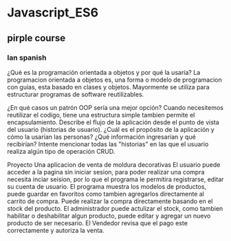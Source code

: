# Javascript_ES6
## pirple course
### lan spanish
¿Qué es la programación orientada a objetos y por qué la usaría?
La programacion orientada a objetos es, una forma o modelo de programacion con guias,
esta basado en clases y objetos. 
Mayormente se utiliza para estructurar programas de software reutilizables.

¿En qué casos un patrón OOP sería una mejor opción?
Cuando necesitemos reutilizar el codigo, tiene una estructura simple tambien permite el encapsulamiento.
Describe el flujo de la aplicación desde el punto de vista del usuario (historias de usuario).
¿Cuál es el propósito de la aplicación y cómo la usarían las personas? ¿Qué información ingresarían y qué recibirían?
Intente mencionar todas las "historias" en las que el usuario realiza algún tipo de operación CRUD.

Proyecto
Una aplicacion de venta de moldura decorativas
El usuario puede acceder a la pagina sin iniciar sesion, para poder realizar una compra necesita inciar seision, por lo que el 
programa le permitira registrarse, editar su cuenta de usuario.
El programa muestra los modelos de productos, puede guardar en favoritos como tambien agregarlos directamente al carrito de compra.
Puede realizar la compra directamente basando en el stock del producto.
El administrador puede actulizar el stock, como tambien habilitar o deshabilitar algun producto, puede editar y agregar un nuevo producto de ser necesario.
El Vendedor revisa que el pago este correctamente y autoriza la venta.
